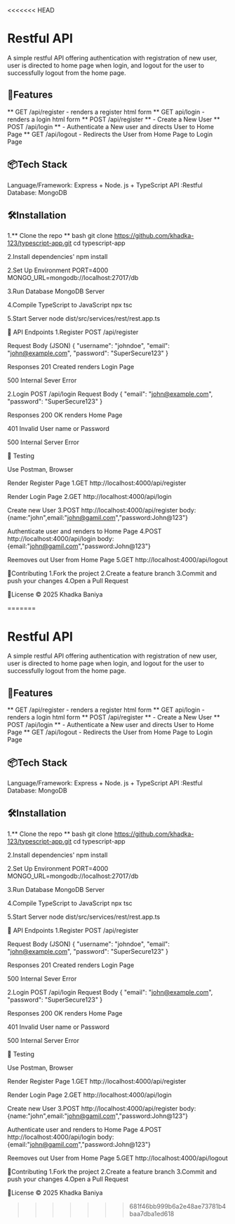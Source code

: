 <<<<<<< HEAD
# Restful API
A simple restful API offering authentication with registration of new user, user is directed to home page when login, and logout for the user to successfully logout from the home page.

## 🚀Features
** GET /api/register - renders a register html form 
** GET api/login - renders a login html form
** POST /api/register ** - Create a New User
** POST /api/login ** - Authenticate a New user and directs User to Home Page
** GET /api/logout - Redirects the User from Home Page to Login Page

## 📦Tech Stack
Language/Framework: Express + Node. js + TypeScript
API :Restful
Database: MongoDB

## 🛠️Installation
1.** Clone the repo **
bash
git clone https://github.com/khadka-123/typescript-app.git
cd typescript-app

2.Install dependencies'
npm install

2.Set Up Environment
PORT=4000
MONGO_URL=mongodb://localhost:27017/db

3.Run Database
MongoDB Server

4.Compile TypeScript to JavaScript
npx tsc

5.Start Server
node dist/src/services/rest/rest.app.ts

🔐 API Endpoints
1.Register
POST /api/register

Request Body (JSON)
{
  "username": "johndoe",
  "email": "john@example.com",
  "password": "SuperSecure123"
}

Responses
201 Created
renders Login Page

500 Internal Sever Error

2.Login
POST /api/login
Request Body
{
  "email": "john@example.com",
  "password": "SuperSecure123"
}

Responses
200 OK 
renders Home Page

401 Invalid User name or Password

500 Internal Server Error

🧪 Testing

Use Postman, Browser

Render Register Page
1.GET http://localhost:4000/api/register

Render Login Page
2.GET http://localhost:4000/api/login

Create new User
3.POST http://localhost:4000/api/register
body:{name:"john",email:"john@gamil.com","password:John@123"}

Authenticate user and renders to Home Page
4.POST http://localhost:4000/api/login
body:{email:"john@gamil.com","password:John@123"}

Reemoves out User from Home Page
5.GET http://localhost:4000/api/logout

🤝Contributing
1.Fork the project
2.Create a feature branch
3.Commit and push your changes
4.Open a Pull Request

📄License
© 2025 Khadka Baniya


=======
# Restful API
A simple restful API offering authentication with registration of new user, user is directed to home page when login, and logout for the user to successfully logout from the home page.

## 🚀Features
** GET /api/register - renders a register html form 
** GET api/login - renders a login html form
** POST /api/register ** - Create a New User
** POST /api/login ** - Authenticate a New user and directs User to Home Page
** GET /api/logout - Redirects the User from Home Page to Login Page

## 📦Tech Stack
Language/Framework: Express + Node. js + TypeScript
API :Restful
Database: MongoDB

## 🛠️Installation
1.** Clone the repo **
bash
git clone https://github.com/khadka-123/typescript-app.git
cd typescript-app

2.Install dependencies'
npm install

2.Set Up Environment
PORT=4000
MONGO_URL=mongodb://localhost:27017/db

3.Run Database
MongoDB Server

4.Compile TypeScript to JavaScript
npx tsc

5.Start Server
node dist/src/services/rest/rest.app.ts

🔐 API Endpoints
1.Register
POST /api/register

Request Body (JSON)
{
  "username": "johndoe",
  "email": "john@example.com",
  "password": "SuperSecure123"
}

Responses
201 Created
renders Login Page

500 Internal Sever Error

2.Login
POST /api/login
Request Body
{
  "email": "john@example.com",
  "password": "SuperSecure123"
}

Responses
200 OK 
renders Home Page

401 Invalid User name or Password

500 Internal Server Error

🧪 Testing

Use Postman, Browser

Render Register Page
1.GET http://localhost:4000/api/register

Render Login Page
2.GET http://localhost:4000/api/login

Create new User
3.POST http://localhost:4000/api/register
body:{name:"john",email:"john@gamil.com","password:John@123"}

Authenticate user and renders to Home Page
4.POST http://localhost:4000/api/login
body:{email:"john@gamil.com","password:John@123"}

Reemoves out User from Home Page
5.GET http://localhost:4000/api/logout

🤝Contributing
1.Fork the project
2.Create a feature branch
3.Commit and push your changes
4.Open a Pull Request

📄License
© 2025 Khadka Baniya


>>>>>>> 681f46bb999b6a2e48ae73781b4baa7dba1ed618
